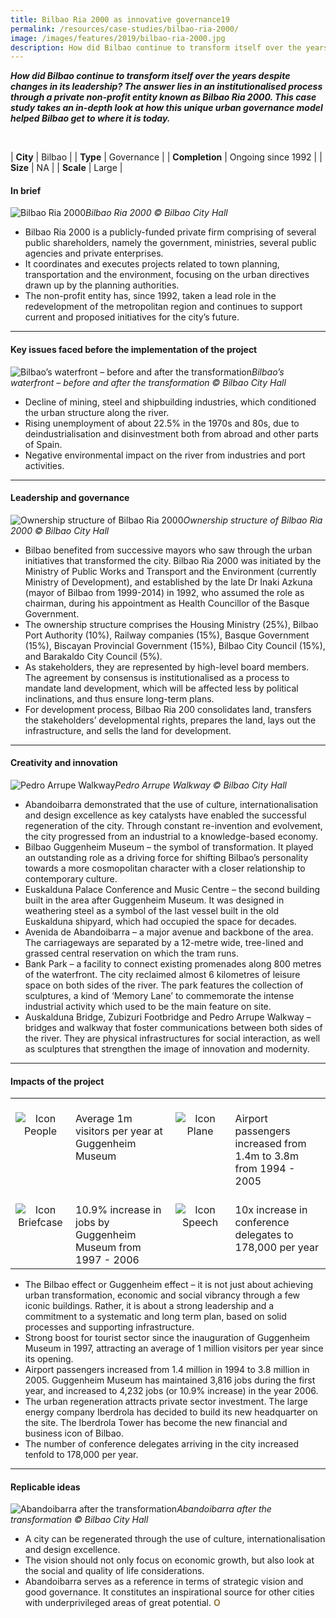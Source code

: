 ```yaml
---
title: Bilbao Ria 2000 as innovative governance19
permalink: /resources/case-studies/bilbao-ria-2000/
image: /images/features/2019/bilbao-ria-2000.jpg
description: How did Bilbao continue to transform itself over the years despite changes in its leadership? The answer lies in an institutionalised process through a private non-profit entity known as Bilbao Ria 2000. This case study takes an in-depth look at how this unique urban governance model helped Bilbao get to where it is today.
---
```


***How did Bilbao continue to transform itself over the years despite changes in its leadership? The answer lies in an institutionalised process through a private non-profit entity known as Bilbao Ria 2000. This case study takes an in-depth look at how this unique urban governance model helped Bilbao get to where it is today.*** 

<br>

| **City** | Bilbao |
| **Type** | Governance |
| **Completion** | Ongoing since 1992 |
| **Size** | NA |
| **Scale** | Large |

#### **In brief**

![Bilbao Ria 2000](/images/features/2019/bilbao-ria-2000.jpg/)*Bilbao Ria 2000 © Bilbao City Hall*

- Bilbao Ria 2000 is a publicly-funded private firm comprising of several public shareholders, namely the government, ministries, several public agencies and private enterprises.
- It coordinates and executes projects related to town planning, transportation and the environment, focusing on the urban directives drawn up by the planning authorities.
- The non-profit entity has, since 1992, taken a lead role in the redevelopment of the metropolitan region and continues to support current and proposed initiatives for the city’s future.

---

#### **Key issues faced before the implementation of the project**

![Bilbao’s waterfront – before and after the transformation](/images/features/2019/bilbao-before-after.jpg/)*Bilbao’s waterfront – before and after the transformation © Bilbao City Hall*

- Decline of mining, steel and shipbuilding industries, which conditioned the urban structure along the river.
- Rising unemployment of about 22.5% in the 1970s and 80s, due to deindustrialisation and disinvestment both from abroad and other parts of Spain.
- Negative environmental impact on the river from industries and port activities.

---

#### **Leadership and governance**

![Ownership structure of Bilbao Ria 2000](/images/features/2019/ownership-structure.png/)*Ownership structure of Bilbao Ria 2000 © Bilbao City Hall*

- Bilbao benefited from successive mayors who saw through the urban initiatives that transformed the city. Bilbao Ria 2000 was initiated by the Ministry of Public Works and Transport and the Environment (currently Ministry of Development), and established by the late Dr Inaki Azkuna (mayor of Bilbao from 1999-2014) in 1992, who assumed the role as chairman, during his appointment as Health Councillor of the Basque Government.
- The ownership structure comprises the Housing Ministry (25%), Bilbao Port Authority (10%), Railway companies (15%), Basque Government (15%), Biscayan Provincial Government (15%), Bilbao City Council (15%), and Barakaldo City Council (5%).
- As stakeholders, they are represented by high-level board members. The agreement by consensus is institutionalised as a process to mandate land development, which will be affected less by political inclinations, and thus ensure long-term plans.
- For development process, Bilbao Ria 200 consolidates land, transfers the stakeholders’ developmental rights, prepares the land, lays out the infrastructure, and sells the land for development.

---

#### **Creativity and innovation**

![Pedro Arrupe Walkway](/images/case-studies/pedro-arrupe-walkway.jpg/)*Pedro Arrupe Walkway © Bilbao City Hall*

- Abandoibarra demonstrated that the use of culture, internationalisation and design excellence as key catalysts have enabled the successful regeneration of the city. Through constant re-invention and evolvement, the city progressed from an industrial to a knowledge-based economy.
- Bilbao Guggenheim Museum – the symbol of transformation. It played an outstanding role as a driving force for shifting Bilbao’s personality towards a more cosmopolitan character with a closer relationship to contemporary culture.
- Euskalduna Palace Conference and Music Centre – the second building built in the area after Guggenheim Museum. It was designed in weathering steel as a symbol of the last vessel built in the old Euskalduna shipyard, which had occupied the space for decades.
- Avenida de Abandoibarra – a major avenue and backbone of the area. The carriageways are separated by a 12-metre wide, tree-lined and grassed central reservation on which the tram runs.
- Bank Park – a facility to connect existing promenades along 800 metres of the waterfront. The city reclaimed almost 6 kilometres of leisure space on both sides of the river. The park features the collection of sculptures, a kind of ‘Memory Lane’ to commemorate the intense industrial activity which used to be the main feature on site.
- Auskalduna Bridge, Zubizuri Footbridge and Pedro Arrupe Walkway – bridges and walkway that foster communications between both sides of the river. They are physical infrastructures for social interaction, as well as sculptures that strengthen the image of innovation and modernity.

---

#### **Impacts of the project**

<table style="width: 100%;" cellpadding="0">
<tbody>
<tr>
<td style="width: 80px; text-align: center; vertical-align: top;"><br><img src="/images/case-studies/icon-people.png" alt="Icon People" /><br></td>
<td style="text-align: left; vertical-align: top;"><br>Average 1m visitors per year at Guggenheim Museum<br></td>
<td style="width: 80px; text-align: center; vertical-align: top;"><br><img src="/images/case-studies/icon-plane.png" alt="Icon Plane" /><br></td>
<td style="text-align: left; vertical-align: top;"><br>Airport passengers increased from 1.4m to 3.8m from 1994 - 2005<br></td>
</tr>
<tr>
<td style="width: 80px; text-align: center; vertical-align: top;"><br><img src="/images/case-studies/icon-briefcase.png" alt="Icon Briefcase" /><br></td>
<td style="text-align: left; vertical-align: top;"><br>10.9% increase in jobs by Guggenheim Museum from 1997 - 2006<br></td>
<td style="width: 80px; text-align: center; vertical-align: top;"><br><img src="/images/case-studies/icon-speech.png" alt="Icon Speech" /><br></td>
<td style="text-align: left; vertical-align: top;"><br>10x increase in conference delegates to 178,000 per year<br></td>
</tr>
</tbody>
</table>

- The Bilbao effect or Guggenheim effect – it is not just about achieving urban transformation, economic and social vibrancy through a few iconic buildings. Rather, it is about a strong leadership and a commitment to a systematic and long term plan, based on solid processes and supporting infrastructure.
- Strong boost for tourist sector since the inauguration of Guggenheim Museum in 1997, attracting an average of 1 million visitors per year since its opening.
- Airport passengers increased from 1.4 million in 1994 to 3.8 million in 2005.
Guggenheim Museum has maintained 3,816 jobs during the first year, and increased to 4,232 jobs (or 10.9% increase) in the year 2006.
- The urban regeneration attracts private sector investment. The large energy company Iberdrola has decided to build its new headquarter on the site. The Iberdrola Tower has become the new financial and business icon of Bilbao.
- The number of conference delegates arriving in the city increased tenfold to 178,000 per year. 

---

#### **Replicable ideas**

![Abandoibarra after the transformation](/images/case-studies/abandoibarra-after.jpg/)*Abandoibarra after the transformation © Bilbao City Hall*

- A city can be regenerated through the use of culture, internationalisation and design excellence.
- The vision should not only focus on economic growth, but also look at the social and quality of life considerations.
- Abandoibarra serves as a reference in terms of strategic vision and good governance. It constitutes an inspirational source for other cities with underprivileged areas of great potential. **<font color="#967942">O</font>**
